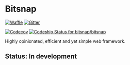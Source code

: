 # Bitsnap
[![Waffle](https://badge.waffle.io/bitsnap/bitsnap.svg?label=ready&title=Waffle.io)](http://waffle.io/bitsnap/bitsnap)
[![Gitter](https://img.shields.io/gitter/room/nwjs/nw.js.svg)](https://gitter.im/bitsnap/bitsnap)

[![Codecov](https://codecov.io/gh/bitsnap/bitsnap/branch/master/graph/badge.svg)](https://codecov.io/gh/bitsnap/bitsnap)
[![Codeship Status for bitsnap/bitsnap](https://codeship.com/projects/ecd80b40-725b-0134-cc0e-5ec05d8f27f8/status?branch=master)](https://codeship.com/projects/178605)

Highly opinionated, efficient and yet simple web framework.

## Status: In development

